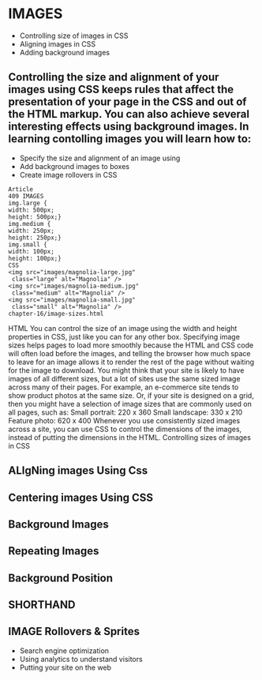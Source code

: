 # IMAGES
* Controlling size of images in CSS
* Aligning images in CSS
* Adding background images

## Controlling the size and alignment of your images using CSS keeps rules that affect the presentation of your page in the CSS and out of the HTML markup. You can also achieve several interesting effects using background images. In learning contolling images you will learn how to:
* Specify the size and alignment of an image using
* Add background images to boxes
* Create image rollovers in CSS
```
Article
409 IMAGES
img.large {
width: 500px;
height: 500px;}
img.medium {
width: 250px;
height: 250px;}
img.small {
width: 100px;
height: 100px;}
CSS
<img src="images/magnolia-large.jpg"
 class="large" alt="Magnolia" />
<img src="images/magnolia-medium.jpg"
 class="medium" alt="Magnolia" />
<img src="images/magnolia-small.jpg"
 class="small" alt="Magnolia" />
chapter-16/image-sizes.html 
```
HTML
You can control the size of an
image using the width and
height properties in CSS, just
like you can for any other box.
Specifying image sizes helps
pages to load more smoothly
because the HTML and CSS
code will often load before the
images, and telling the browser
how much space to leave for an
image allows it to render the rest
of the page without waiting for
the image to download.
You might think that your site
is likely to have images of all
different sizes, but a lot of sites
use the same sized image across
many of their pages.
For example, an e-commerce site
tends to show product photos
at the same size. Or, if your site
is designed on a grid, then you
might have a selection of image
sizes that are commonly used on
all pages, such as:
Small portrait: 220 x 360
Small landscape: 330 x 210
Feature photo: 620 x 400
Whenever you use consistently
sized images across a site,
you can use CSS to control
the dimensions of the
images, instead of putting the
dimensions in the HTML.
Controlling sizes of
images in CSS


## ALIgNing images Using Css

## Centering images Using CSS

## Background Images

## Repeating Images

## Background Position

## SHORTHAND 

## IMAGE  Rollovers & Sprites

* Search engine optimization
* Using analytics to understand visitors
* Putting your site on the web




